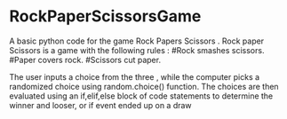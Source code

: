 # RockPaperScissorsGame
A basic python code for the game Rock Papers Scissors .
Rock paper Scissors is a game with the following rules : 
  #Rock smashes scissors.
    #Paper covers rock.
    #Scissors cut paper.
    
The user inputs a choice from the three , while the computer picks a randomized choice using random.choice() function. 
The choices are then evaluated using an if,elif,else block of code statements to determine the winner and looser, or if event ended up on a draw
